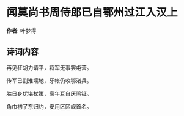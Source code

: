 # 闻莫尚书周侍郎已自鄂州过江入汉上

**作者**: 叶梦得

## 诗词内容

再见狂胡力请平，将军无事罢屯营。

传军已割淮壖地，牙帐仍收鄂渚兵。

胜日身犹堪杖策，衰年耳自厌鸣钲。

角巾初了东归约，安用区区岘首名。

